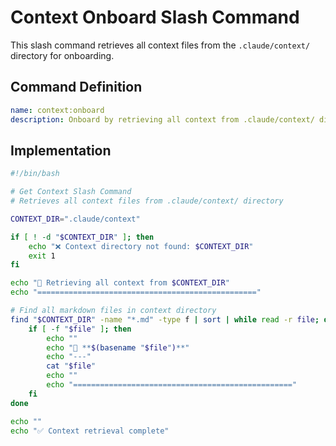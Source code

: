 # Context Onboard Slash Command

This slash command retrieves all context files from the `.claude/context/` directory for onboarding.

## Command Definition

```yaml
name: context:onboard
description: Onboard by retrieving all context from .claude/context/ directory
```

## Implementation

```bash
#!/bin/bash

# Get Context Slash Command
# Retrieves all context files from .claude/context/ directory

CONTEXT_DIR=".claude/context"

if [ ! -d "$CONTEXT_DIR" ]; then
    echo "❌ Context directory not found: $CONTEXT_DIR"
    exit 1
fi

echo "📁 Retrieving all context from $CONTEXT_DIR"
echo "================================================="

# Find all markdown files in context directory
find "$CONTEXT_DIR" -name "*.md" -type f | sort | while read -r file; do
    if [ -f "$file" ]; then
        echo ""
        echo "📄 **$(basename "$file")**"
        echo "---"
        cat "$file"
        echo ""
        echo "================================================="
    fi
done

echo ""
echo "✅ Context retrieval complete"
```